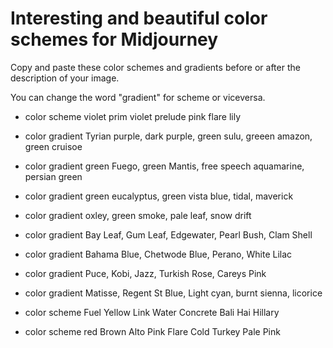 # Interesting and beautiful color schemes for Midjourney

<p> Copy and paste these color schemes and gradients before or after the description of your image.</p>
<p>You can change the word "gradient" for scheme or viceversa.</p>

* color scheme violet prim violet prelude pink flare lily

* color gradient Tyrian purple, dark purple, green sulu, greeen amazon, green cruisoe 

* color gradient green Fuego, green Mantis, free speech aquamarine, persian green 
 
* color gradient green eucalyptus, green vista blue, tidal, maverick 
 
* color gradient oxley, green smoke, pale leaf, snow drift

* color gradient Bay Leaf, Gum Leaf, Edgewater, Pearl Bush, Clam Shell

* color gradient Bahama Blue, Chetwode Blue, Perano, White Lilac

* color gradient Puce, Kobi, Jazz, Turkish Rose, Careys Pink

* color gradient Matisse, Regent St Blue, Light cyan, burnt sienna, licorice

* color scheme Fuel Yellow Link Water Concrete Bali Hai Hillary

* color scheme red Brown Alto Pink Flare Cold Turkey Pale Pink

